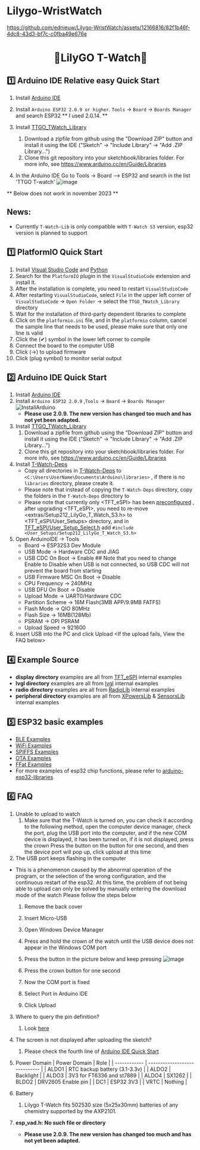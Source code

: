 # Lilygo-WristWatch


https://github.com/ednieuw/Lilygo-WristWatch/assets/12166816/82f1b46f-4dc8-43d3-bf7c-c0fba49e676e

<h1 align = "center">🌟LilyGO T-Watch🌟</h1>

## 1️⃣ Arduino IDE Relative easy Quick Start

1. Install [Arduino IDE](https://www.arduino.cc/en/software)
2. Install `Arduino ESP32 2.0.9 or higher`. `Tools` -> `Board` -> `Boards Manager` and search ESP32
    ** I used 2.0.14. **
3. Install [TTGO_TWatch_Library](https://github.com/Xinyuan-LilyGO/TTGO_TWatch_Library)
   1. Download a zipfile from github using the "Download ZIP" button and install it using the IDE ("Sketch" -> "Include Library" -> "Add .ZIP Library...")
   2. Clone this git repository into your sketchbook/libraries folder. For more info, see https://www.arduino.cc/en/Guide/Libraries

4. In the Arduino IDE Go to Tools -> Board --> ESP32  and search in the list 'TTGO T-watch'
![image](https://github.com/ednieuw/Lilygo-WristWatch/assets/12166816/d0ffc660-1a1b-4799-8abd-a21b5881e2cd)





 ** Below does not work in november 2023 **

## News:
- Currently `T-Watch-Lib` is only compatible with `T-Watch S3` version, esp32 version is planned to support

## 1️⃣ PlatformIO Quick Start <Recommended>

1. Install [Visual Studio Code](https://code.visualstudio.com/) and [Python](https://www.python.org/)
2. Search for the `PlatformIO` plugin in the `VisualStudioCode` extension and install it.
3. After the installation is complete, you need to restart `VisualStudioCode`
4. After restarting `VisualStudioCode`, select `File` in the upper left corner of `VisualStudioCode` -> `Open Folder` -> select the `TTGO_TWatch_Library` directory
5. Wait for the installation of third-party dependent libraries to complete
6. Click on the `platformio.ini` file, and in the `platformio` column, cancel the sample line that needs to be used, please make sure that only one line is valid
7. Click the (✔) symbol in the lower left corner to compile
8. Connect the board to the computer USB
9. Click (→) to upload firmware
10. Click (plug symbol) to monitor serial output


## 2️⃣ Arduino IDE Quick Start

1. Install [Arduino IDE](https://www.arduino.cc/en/software)
2. Install `Arduino ESP32 2.0.9` ,`Tools` -> `Board` -> `Boards Manager`
    ![InstallArduino](./images/InstallArduino.jpg)
    * **Please use 2.0.9. The new version has changed too much and has not yet been adapted.**
3. Install [TTGO_TWatch_Library](https://github.com/Xinyuan-LilyGO/TTGO_TWatch_Library)
   1. Download a zipfile from github using the "Download ZIP" button and install it using the IDE ("Sketch" -> "Include Library" -> "Add .ZIP Library...")
   2. Clone this git repository into your sketchbook/libraries folder. For more info, see https://www.arduino.cc/en/Guide/Libraries
4. Install [T-Watch-Deps](https://github.com/Xinyuan-LilyGO/T-Watch-Deps)
    - Copy all directories in [T-Watch-Deps](https://github.com/Xinyuan-LilyGO/T-Watch-Deps) to `<C:\Users\UserName\Documents\Arduino\libraries>` , if there is no `libraries` directory, please create it.
    - Please note that instead of copying the `T-Watch-Deps` directory, copy the folders in the `T-Watch-Deps` directory to <libraries>
    - Please note that currently only <TFT_eSPI> has been [preconfigured](https://github.com/Xinyuan-LilyGO/T-Watch-Deps/blob/be311130018708903d5ed1e524b73d670a2e18f1/TFT_eSPI/User_Setup_Select.h#L143) , after upgrading <TFT_eSPI>, you need to re-move <extras/Setup212_LilyGo_T_Watch_S3.h> to <TFT_eSPI/User_Setups> directory, and in [TFT_eSPI/User_Setup_Select.h](https://github.com/Xinyuan-LilyGO/T-Watch-Deps/blob/be311130018708903d5ed1e524b73d670a2e18f1/TFT_eSPI/User_Setup_Select.h#L143) add `#include <User_Setups/Setup212_LilyGo_T_Watch_S3.h>`
5. Open ArduinoIDE -> Tools
   - Board -> ESP32S3 Dev Module
   - USB Mode -> Hardware CDC and JIAG
   - USB CDC On Boot -> Enable  ## Note that you need to change Enable to Disable when USB is not connected, so USB CDC will not prevent the board from starting
   - USB Firmware MSC On Boot -> Disable
   - CPU Frequency -> 240MHz
   - USB DFU On Boot -> Disable
   - Upload Mode -> UART0/Hardware CDC
   - Partition Scheme -> 16M Flash(3MB APP/9.9MB FATFS)
   - Flash Mode -> QIO 80MHz
   - Flash Size -> 16MB(128Mb)
   - PSRAM -> OPI PSRAM
   - Upload Speed -> 921600
6. Insert USB into the PC and click Upload <If the upload fails, View the FAQ below>


<h2 align = "left">4️⃣ Example Source </h2>

- **display directory**  examples are all from [TFT_eSPI](https://github.com/Bodmer/TFT_eSPI/tree/master/examples) internal examples
- **lvgl directory** examples are all from [lvgl](https://github.com/lvgl/lvgl/tree/master/examples)  internal examples
- **radio directory** examples are all from [RadioLib](https://github.com/jgromes/RadioLib/tree/master/examples/SX126x) internal examples
- **peripheral directory** examples are all from [XPowersLib](https://github.com/lewisxhe/XPowersLib/tree/master/examples) & [SensorsLib](https://github.com/lewisxhe/SensorsLib/tree/master/examples) internal examples


<h2 align = "left">5️⃣ ESP32 basic examples </h2>

- [BLE Examples](https://github.com/espressif/arduino-esp32/tree/master/libraries/BLE)
- [WiFi Examples](https://github.com/espressif/arduino-esp32/tree/master/libraries/WiFi)
- [SPIFFS Examples](https://github.com/espressif/arduino-esp32/tree/master/libraries/SPIFFS)
- [OTA Examples](https://github.com/espressif/arduino-esp32/tree/master/libraries/ArduinoOTA)
- [FFat Examples](https://github.com/espressif/arduino-esp32/tree/master/libraries/FFat)
- For more examples of esp32 chip functions, please refer to [arduino-esp32-libraries](https://github.com/espressif/arduino-esp32/tree/master/libraries)


<h2 align = "left">6️⃣ FAQ </h2>

1. Unable to upload to watch
    1. Make sure that the T-Watch is turned on, you can check it according to the following method, open the computer device manager, check the port, plug the USB port into the computer, and if the new COM device is displayed, it has been turned on, if it is not displayed, press the crown Press the button on the button for one second, and then the device port will pop up, click upload at this time
2. The USB port keeps flashing in the computer
* This is a phenomenon caused by the abnormal operation of the program, or the selection of the wrong configuration, and the continuous restart of the esp32. At this time, the problem of not being able to upload can only be solved by manually entering the download mode of the watch
Please follow the steps below
   1. Remove the back cover
   2. Insert Micro-USB
   3. Open Windows Device Manager
   4. Press and hold the crown of the watch until the USB device does not appear in the Windows COM port
   5. Press the button in the picture below and keep pressing
![image](https://github.com/ednieuw/Lilygo-WristWatch/assets/12166816/dd244d32-bac4-4052-b45b-571f5e504322)

   6. Press the crown button for one second
   7. Now the COM port is fixed
   8. Select Port in Arduino IDE
   9. Click Upload
3. Where to query the pin definition?
    1. Look [here](./src/utilities.h)
4. The screen is not displayed after uploading the sketch?
    1. Please check the fourth line of [Arduino IDE Quick Start]()
5. Power Domain 
    | Power Domain | Role                          |
    | ------------ | ----------------------------- |
    | ALDO1        | RTC backup battery (3.1-3.3v) |
    | ALDO2        | Backlight                     |
    | ALDO3        | 3V3 for FT6336 and st7889     |
    | ALDO4        | SX1262                        |
    | BLDO2        | DRV2605 Enable pin            |
    | DC1          | ESP32 3V3                     |
    | VRTC         | Nothing                       |

6. Battery 
   1. Lilygo T-Watch fits 502530 size (5x25x30mm) batteries of any chemistry supported by the AXP2101.
7. **esp_vad.h: No such file or directory**
   * **Please use 2.0.9. The new version has changed too much and has not yet been adapted.**
